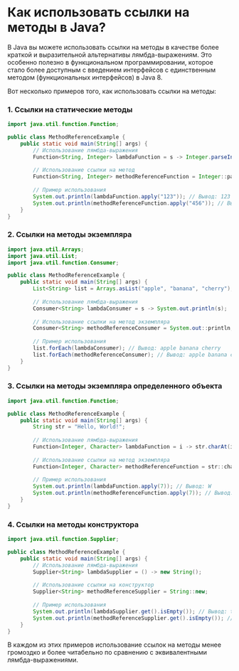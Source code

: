 # Как использовать ссылки на методы в Java?

В Java вы можете использовать ссылки на методы в качестве более краткой и выразительной альтернативы лямбда-выражениям. Это особенно полезно в функциональном программировании, которое стало более доступным с введением интерфейсов с единственным методом (функциональных интерфейсов) в Java 8.

Вот несколько примеров того, как использовать ссылки на методы:

### 1. Ссылки на статические методы
```java
import java.util.function.Function;

public class MethodReferenceExample {
    public static void main(String[] args) {
        // Использование лямбда-выражения
        Function<String, Integer> lambdaFunction = s -> Integer.parseInt(s);
        
        // Использование ссылки на метод
        Function<String, Integer> methodReferenceFunction = Integer::parseInt;
        
        // Пример использования
        System.out.println(lambdaFunction.apply("123")); // Вывод: 123
        System.out.println(methodReferenceFunction.apply("456")); // Вывод: 456
    }
}
```

### 2. Ссылки на методы экземпляра
```java
import java.util.Arrays;
import java.util.List;
import java.util.function.Consumer;

public class MethodReferenceExample {
    public static void main(String[] args) {
        List<String> list = Arrays.asList("apple", "banana", "cherry");
        
        // Использование лямбда-выражения
        Consumer<String> lambdaConsumer = s -> System.out.println(s);
        
        // Использование ссылки на метод экземпляра
        Consumer<String> methodReferenceConsumer = System.out::println;
        
        // Пример использования
        list.forEach(lambdaConsumer); // Вывод: apple banana cherry
        list.forEach(methodReferenceConsumer); // Вывод: apple banana cherry
    }
}
```

### 3. Ссылки на методы экземпляра определенного объекта
```java
import java.util.function.Function;

public class MethodReferenceExample {
    public static void main(String[] args) {
        String str = "Hello, World!";
        
        // Использование лямбда-выражения
        Function<Integer, Character> lambdaFunction = i -> str.charAt(i);
        
        // Использование ссылки на метод экземпляра
        Function<Integer, Character> methodReferenceFunction = str::charAt;
        
        // Пример использования
        System.out.println(lambdaFunction.apply(7)); // Вывод: W
        System.out.println(methodReferenceFunction.apply(7)); // Вывод: W
    }
}
```

### 4. Ссылки на методы конструктора
```java
import java.util.function.Supplier;

public class MethodReferenceExample {
    public static void main(String[] args) {
        // Использование лямбда-выражения
        Supplier<String> lambdaSupplier = () -> new String();
        
        // Использование ссылки на конструктор
        Supplier<String> methodReferenceSupplier = String::new;
        
        // Пример использования
        System.out.println(lambdaSupplier.get().isEmpty()); // Вывод: true
        System.out.println(methodReferenceSupplier.get().isEmpty()); // Вывод: true
    }
}
```

В каждом из этих примеров использование ссылок на методы менее громоздко и более читабельно по сравнению с эквивалентными лямбда-выражениями.